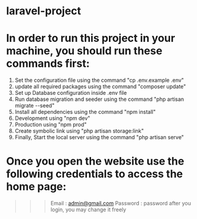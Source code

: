 # laravel-project

# In order to run this project in your machine, you should run these commands first:

1) Set the configuration file using the command "cp .env.example .env"
2) update all required packages using the command "composer update"
3) Set up Database configuration inside .env file
4) Run database migration and seeder using the command "php artisan migrate --seed"
5) Install all dependencies using the command "npm install"
6) Development using "npm dev"
7) Production using "npm prod"
8) Create symbolic link using "php artisan storage:link"
9) Finally, Start the local server using the command "php artisan serve"

# Once you open the website use the following credentials to access the home page:
>>> Email : admin@gmail.com
>>> Password : password
>>> after you login, you may change it freely
